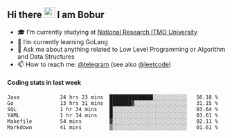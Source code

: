 ## Hi there <img src="https://media.giphy.com/media/hvRJCLFzcasrR4ia7z/giphy.gif" width="25px" height="25px"> I am Bobur

- :mortar_board: I’m currently studying at [National Research ITMO University](https://itmo.ru/)
- :seedling: I’m currently learning GoLang
- :speech_balloon: Ask me about anything related to Low Level Programming or Algorithm and Data Structures
- :mailbox: How to reach me: [@telegram](https://t.me/octoant) (see also [@leetcode](https://leetcode.com/octoant/))    

#### Coding stats in last week

<!--START_SECTION:waka-->

```text
Java             24 hrs 23 mins  ██████████████░░░░░░░░░░░   56.18 %
Go               13 hrs 31 mins  ███████▓░░░░░░░░░░░░░░░░░   31.15 %
SQL              1 hr 34 mins    █░░░░░░░░░░░░░░░░░░░░░░░░   03.64 %
YAML             1 hr 34 mins    █░░░░░░░░░░░░░░░░░░░░░░░░   03.61 %
Makefile         54 mins         ▓░░░░░░░░░░░░░░░░░░░░░░░░   02.11 %
Markdown         41 mins         ▒░░░░░░░░░░░░░░░░░░░░░░░░   01.61 %
```

<!--END_SECTION:waka-->
